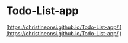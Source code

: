 # Todo-List-app
[https://christineonsi.github.io/Todo-List-app/.](https://christineonsi.github.io/Todo-List-app/.)
